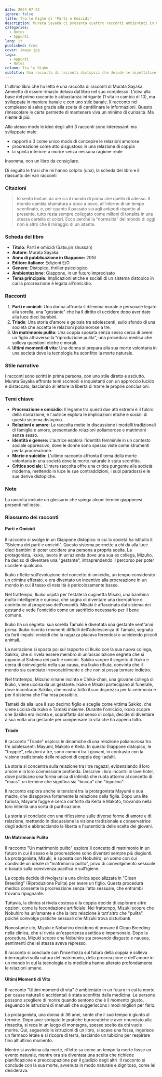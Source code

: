 ```yaml
---
date: 2024-07-22
ignore: false
title: Tra le Righe di "Parti e Omicidi"
description: Murata Sayaka ci presenta quattro racconti ambientati in un Giappone distopico, dove la procreazione è legata all'omicidio e le relazioni umane sono stravolte. Le premesse interessanti vengono però sviluppate in modo banale e deludente.
categories:
  - Notes
  - Appunti
lang: it
published: true
cover: image.jpg
tags:
  - Appunti
  - Notes
column: Tra le Righe
subtitle: Una raccolta di racconti distopici che delude le aspettative.
---
```

L'ultimo libro che ho letto è una raccolta di racconti di Murata Sayaka. Ammetto di essere rimasto deluso dal libro nel suo complesso. L'idea alla base del primo racconto è abbastanza intrigante (1 vita in cambio di 10), ma sviluppata in maniera banale e con uno stile banale. Il racconto nel complesso si salva grazie alla scelta di centillinare le informazioni. Questo rimescolare le carte permette di mantenere viva un minimo di curiosità. Ma niente di più.

Allo stesso modo le idee degli altri 3 racconti sono interessanti ma sviluppate male:

- rapporti a 3 come unico modo di concepire le relazioni amorose
- procreazione come atto disgustoso in una relazione di coppia
- la spinta interiore a morire senza nessuna ragione reale

Insomma, non un libro da consigliare.

Di seguito le frasi che mi hanno colpito (una), la scheda del libro e il riassunto dei vari racconti

### Citazioni

> Io sento lontani da me sia il mondo di prima che quello di adesso. Il mondo cambia sfumatura a poco a poco, all’interno di un tempo sconfinato, e, per quanto il passato sia agli antipodi rispetto al presente, tutto resta sempre collegato come milioni di tonalità in una stessa cartella di colori. Ecco perché la “normalità” del mondo di oggi non è altro che il miraggio di un istante.

### Scheda del libro

- **Titolo:** Parti e omicidi (Satsujin shussan)
- **Autore:** Murata Sayaka
- **Anno di pubblicazione in Giappone:** 2016
- **Editore italiano:** Edizioni E/O
- **Genere:** Distopico, thriller psicologico
- **Ambientazione:** Giappone, in un futuro imprecisato
- **Tema principale:** Implicazioni etiche e sociali di un sistema distopico in cui la procreazione è legata all'omicidio.

### Racconti

1. **Parti e omicidi**: Una donna affronta il dilemma morale e personale legato alla sorella, una "gestante" che ha il diritto di uccidere dopo aver dato alla luce dieci bambini.
2. **Triade**: Una storia d'amore e gelosia tra adolescenti, sullo sfondo di una società che accetta le relazioni poliamorose a tre.
3. **Un matrimonio pulito**: Una coppia sposata senza sesso cerca di avere un figlio attraverso la "riproduzione pulita", una procedura medica che solleva questioni etiche e morali.
4. **Ultimi momenti di vita**: Una donna si prepara alla sua morte volontaria in una società dove la tecnologia ha sconfitto la morte naturale.

### Stile narrativo

I racconti sono scritti in prima persona, con uno stile diretto e asciutto. Murata Sayaka affronta temi scomodi e inquietanti con un approccio lucido e distaccato, lasciando al lettore la libertà di trarre le proprie conclusioni.
### Temi chiave

- **Procreazione e omicidio**: Il legame tra questi due atti estremi è il fulcro della narrazione, e l'autrice esplora le implicazioni etiche e sociali di questo sistema distopico.
- **Relazioni e amore**: La raccolta mette in discussione i modelli tradizionali di famiglia e amore, presentando relazioni poliamorose e matrimoni senza sesso.
- **Identità e genere:** L'autrice esplora l'identità femminile in un contesto sociale oppressivo, dove le donne sono spesso viste come strumenti per la procreazione.
- **Morte e suicidio:** L'ultimo racconto affronta il tema della morte volontaria in una società dove la morte naturale è stata sconfitta.
- **Critica sociale:** L'intera raccolta offre una critica pungente alla società moderna, mettendo in luce le sue contraddizioni, i suoi paradossi e le sue derive distopiche.

### Note

La raccolta include un glossario che spiega alcuni termini giapponesi presenti nel testo.

### Riassunto dei racconti

#### Parti e Omicidi

Il racconto si svolge in un Giappone distopico in cui la società ha istituito il "Sistema dei parti e omicidi". Questo sistema permette a chi dà alla luce dieci bambini di poter uccidere una persona a propria scelta. La protagonista, Ikuko, lavora in un'azienda dove una sua ex collega, Mizuho, ha deciso di diventare una "gestante", intraprendendo il percorso per poter uccidere qualcuno.

Ikuko riflette sull'evoluzione del concetto di omicidio, un tempo considerato un crimine efferato, e ora diventato un incentivo alla procreazione in un mondo in cui il tasso di natalità è pericolosamente basso.

Nel frattempo, Ikuko ospita per l'estate la cuginetta Misaki, una bambina molto intelligente e curiosa, che sogna di diventare una ricercatrice e contribuire al progresso dell'umanità. Misaki è affascinata dal sistema dei gestanti e vede l'omicidio come un sacrificio necessario per il bene comune.

Ikuko ha un segreto: sua sorella Tamaki è diventata una gestante vent'anni prima. Ikuko ricorda i momenti difficili dell'adolescenza di Tamaki, segnata da forti impulsi omicidi che la ragazza placava ferendosi o uccidendo piccoli animali.

La narrazione si sposta poi sul rapporto di Ikuko con la sua nuova collega, Sakiko, che si rivela essere membro di un'associazione segreta che si oppone al Sistema dei parti e omicidi. Sakiko scopre il segreto di Ikuko e cerca di coinvolgerla nella sua causa, ma Ikuko rifiuta, convinta che il mondo sia cambiato irrevocabilmente e che non si possa tornare indietro.

Nel frattempo, Mizuho rimane incinta e Chika-chan, una giovane collega di Ikuko, viene uccisa da un gestante. Ikuko e Misaki partecipano al funerale, dove incontrano Sakiko, che mostra tutto il suo disprezzo per la cerimonia e per il sistema che l'ha resa possibile.

Tamaki dà alla luce il suo decimo figlio e sceglie come vittima Sakiko, che viene uccisa da Ikuko e Tamaki insieme. Durante l'omicidio, Ikuko scopre che Sakiko era incinta e, sopraffatta dal senso di colpa, decide di diventare a sua volta una gestante per compensare la vita che ha appena tolto.

#### Triade

Il racconto "Triade" esplora le dinamiche di una relazione poliamorosa tra tre adolescenti: Mayumi, Makoto e Keita. In questo Giappone distopico, le "troppie", relazioni a tre, sono comuni tra i giovani, in contrasto con la visione tradizionale delle relazioni di coppia degli adulti.

La storia si concentra sulla relazione tra i tre ragazzi, evidenziando il loro amore e la loro connessione profonda. Descrive i loro incontri in love hotel, dove praticano una forma unica di intimità che ruota attorno al concetto di "maus", un termine che significa sia "bocca" che "topolino".

Il racconto esplora anche le tensioni tra la protagonista Mayumi e sua madre, che disapprova fortemente la relazione della figlia. Dopo una lite furiosa, Mayumi fugge e cerca conforto da Keita e Makoto, trovando nella loro intimità una sorta di purificazione.

La storia si conclude con una riflessione sulle diverse forme di amore e di relazione, mettendo in discussione la visione tradizionale e conservatrice degli adulti e abbracciando la libertà e l'autenticità delle scelte dei giovani.

#### Un Matrimonio Pulito

Il racconto "Un matrimonio pulito" esplora il concetto di matrimonio in un futuro in cui il sesso e la procreazione sono diventati sempre più disgiunti. La protagonista, Mizuki, è sposata con Nobuhiro, un uomo con cui condivide un ideale di "matrimonio pulito", privo di coinvolgimento sessuale e basato sulla convivenza pacifica e sull'igiene.

La coppia decide di rivolgersi a una clinica specializzata in "Clean Breeding" (Riproduzione Pulita) per avere un figlio. Questa procedura medica consente la procreazione senza l'atto sessuale, che entrambi trovano ripugnante.

Tuttavia, la clinica si rivela costosa e la coppia decide di esplorare altre opzioni, come la fecondazione artificiale. Nel frattempo, Mizuki scopre che Nobuhiro ha un'amante e che la loro relazione è tutt'altro che "pulita", poiché coinvolge pratiche sessuali che Mizuki trova disturbanti.

Nonostante ciò, Mizuki e Nobuhiro decidono di provare il Clean Breeding nella clinica, che si rivela un'esperienza asettica e impersonale. Dopo la procedura, Mizuki scopre che Nobuhiro sta provando disgusto e nausea, sentimenti che lei stessa aveva represso.

Il racconto si conclude con l'incertezza sul futuro della coppia e solleva interrogativi sulla natura del matrimonio, della procreazione e dell'amore in un mondo in cui la tecnologia e la medicina hanno alterato profondamente le relazioni umane.

#### Ultimi Momenti di Vita

Il racconto "Ultimi momenti di vita" è ambientato in un futuro in cui la morte per cause naturali o accidentali è stata sconfitta dalla medicina. Le persone possono scegliere di morire quando sentono che è il momento giusto, seguendo le istruzioni di manuali che suggeriscono i modi migliori per farlo.

La protagonista, una donna di 36 anni, sente che il suo tempo è giunto al termine. Dopo aver sbrigato le pratiche burocratiche e aver rinunciato alla rinascita, si reca in un luogo di montagna, spesso scelto da chi vuole morire. Qui, seguendo le istruzioni di un libro, si scava una fossa, ingerisce un farmaco letale e si ricopre di terra, lasciando un tubicino per respirare fino all'ultimo momento.

Mentre si avvicina alla morte, riflette su come un tempo la morte fosse un evento naturale, mentre ora sia diventata una scelta che richiede pianificazione e preoccupazione per il giudizio degli altri. Il racconto si conclude con la sua morte, avvenuta in modo naturale e dignitoso, come lei desiderava.